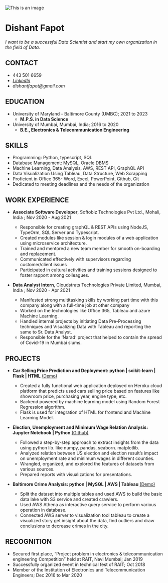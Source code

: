 ![This is an image](https://avatars.githubusercontent.com/u/51368258?s=400&u=a22975ac64d1f5cf9ec0079e25fbe2b86b40093f&v=4.jpg)

# Dishant Fapot
_I want to be a successful Data Scientist and start my own organization in the field of Data._

## CONTACT
- 443 501 6659
- _[LinkedIn](https://www.linkedin.com/in/dishantfapot/)_
- _dishantfapot@gmail.com_



## EDUCATION

* University of Maryland - Baltimore County (UMBC); 2021 to 2023 
  * **M.P.S. in Data Science** 
* University of Mumbai, Mumbai, India;                                           2016 to 2020
  * **B.E., Electronics & Telecommunication Engineering**


## SKILLS
* Programming: Python, typescript, SQL
* Database Management: MySQL, Oracle DBMS
* Machine Learning, Data Analysis, AWS, REST API, GraphQL API
* Data Visualization Using Tableau, Data Structure, Web Scrapping
* Proficient in Office 365- Word, Excel, PowerPoint, Github, Git
* Dedicated to meeting deadlines and the needs of the organization


## WORK EXPERIENCE
* **Associate Software Developer**, Softobiz Technologies Pvt Ltd., Mohali, India  ; Nov 2020 - Aug 2021
  *	Responsible for creating graphQL & REST APIs using NodeJS, TypeOrm, SQL Server and Typescript. 
  *	Created modules like session & login modules of a web application using microservice architecture.
  *	Trained and mentored a new team member for smooth on-boarding and replacement.
  *	Communicated effectively with supervisors regarding customer/client issues
  *	Participated in cultural activities and training sessions designed to foster rapport among colleagues. 

* **Data Analyst Intern**, Cloudstrats Technologies Private Limited, Mumbai, India      ; Nov 2020 - Apr 2021  
  *	Manifested strong multitasking skills by working part time with this company along with a full-time job at other company
  *	Worked on the technologies like Office 365, Tableau and azure Machine Learning.
  *	Handled internal projects by initiating Data Pre-Processing techniques and Visualizing Data with Tableau and reporting the same to Sr. Data Analyst.
  *	Responsible for the ‘Narad’ project that helped to contain the spread of Covid-19 in Mumbai slums. 


## PROJECTS
* **Car Selling Price Prediction and Deployment: python | scikit-learn | Flask | HTML**	[(Demo)](https://used-car-selling-price-india.herokuapp.com/)
  *	Created a fully functional web application deployed on Heroku cloud platform that predicts used cars selling price based on features like showroom price, purchasing year, engine type, etc.
  * Backend powered by machine learning model using Random Forest Regression algorithm.
  * Flask is used for integration of HTML for frontend and Machine Learning Model.

* **Election, Unemployment and Minimum Wage Relation Analysis: Jupyter Notebook | Python**	[(Github)](https://github.com/DISHANTJOSHI1/Data-Anlysis-Projects/blob/main/Project%20_3_final.ipynb)
  * Followed a step-by-step approach to extract insights from the data using python lib. like numpy, pandas, seaborn. matplotlib.
  * Analyzed relation between US election and election result’s impact on unemployment rate and minimum wages in different counties.
  * Wrangled, organized, and explored the features of datasets from various sources.
  * Prepared reports with visualizations for presentations.

* **Baltimore Crime Analysis: python | MySQL | AWS | Tableau**	[(Demo)](https://public.tableau.com/app/profile/dishant.fapot/viz/Project1_16383109555130/Story1)
  * Split the dataset into multiple tables and used AWS to build the basic data lake with S3 service and created crawlers.
  * Used AWS Athena as interactive query service to perform various operation in database.
  * Connected AWS server to visualization tool tableau to create a visualized story get insight about the data, find outliers and draw conclusions to decrease crimes in the city.



## RECOGNITION
- Secured   first   place,   “Project   problem   in   electronics   & telecommunication engineering Competition” held at RAIT, Navi Mumbai; 											Jan 2019
- Successfully organized event in technical fest of RAIT;						Oct 2018
-	Member of the Institution of Electronics and Telecommunication Engineers;  			Dec 2016 to Mar 2020

